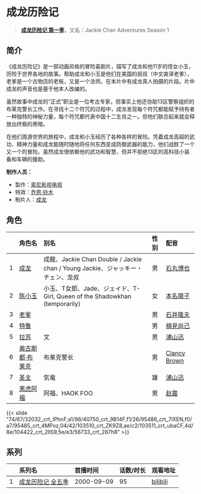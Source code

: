 # 成龙历险记


> <u>**[成龙历险记 第一季](http://bgm.tv/subject/39024)**</u>，又名：Jackie Chan Adventures Season 1

## 简介


《成龙历险记》是一部动画风格的冒险喜剧片，描写了成龙和他11岁的侄女小玉，历险于世界各地的故事。帮助成龙和小玉是他们在美国的叔叔（中文直译老爹），老爹是一个古物店的老板，又是一个法师。在本片中有成龙真人拍摄的片段。片中成龙的声音也是基于他本人改编的。

虽然故事中成龙的“正式”职业是一位考古专家，但事实上他还协助13区警察组织的布莱克警长工作。在寻找十二个符咒的过程中，成龙发现每个符咒都能赋予持有者一种独特的神秘力量，每个符咒都代表中国十二生肖之一。但他们联合起来就会释放出终极的黑暗。

在他们周游世界的旅程中，成龙和小玉经历了各种各样的冒险。凭着成龙高超的武功、精神力量和成龙能随时随地将任何东西变成防御武器的能力，他们战胜了一个又一个的冒险。虽然成龙很依赖他的武功和智慧，但并不拒绝13区的高科技小装备和车辆的援助。

**制作人员：**
- 製作：[索尼影视电视](http://bgm.tv/person/24160)
- 特效：[乔恩·铃木](http://bgm.tv/person/24625)
- 制片人：[成龙](http://bgm.tv/person/17184)

## 角色

|     |   角色名   |   别名  | 性别 |  配音  |
|:--- |:------  |:----      |:---  |:--   |
| 1 | [成龙](http://bgm.tv/character/32032) | 成龍、Jackie Chan Double / Jackie chan / Young Jackie、ジャッキー・チェン、龙叔 | 男 | [石丸博也](http://bgm.tv/person/4349) |
| 2 | [陈小玉](http://bgm.tv/character/40750) | 小玉、T女郎、Jade、ジェイド、T-Girl, Queen of the Shadowkhan (temporarily) | 女 | [本名陽子](http://bgm.tv/person/4539) |
| 3 | [老爹](http://bgm.tv/character/95486) |  | 男 | [石井隆夫](http://bgm.tv/person/4715) |
| 4 | [特鲁](http://bgm.tv/character/95485) |  | 男 | [楠見尚己](http://bgm.tv/person/5036) |
| 5 | [拉苏](http://bgm.tv/character/103510) | 文 | 男 | [浦山迅](http://bgm.tv/person/4865) |
| 6 | [奥古斯都·布莱克](http://bgm.tv/character/103511) | 布莱克警长 | 男 | [Clancy Brown](http://bgm.tv/person/38613) |
| 7 | [圣主](http://bgm.tv/character/104422) | 気竜 | 雄 | [浦山迅](http://bgm.tv/person/4865) |
| 8 | [黑虎阿福](http://bgm.tv/character/56733) | 阿福、HAOK FOO | 男 | [赵震](http://bgm.tv/person/29640) |

{{< slide "74/67/32032_crt_IPhnF,a1/96/40750_crt_9B14F,f1/26/95486_crt_7lXEN,f0/a7/95485_crt_4MPoz,04/42/103510_crt_ZK9Z8,ae/c2/103511_crt_ubaCF,4d/8e/104422_crt_2llS9,5e/e3/56733_crt_287h8" >}}

## 系列

|     |   系列名   |   首播时间  | 话数/时长  | 观看地址 |
|:---  |:------    |:----      |:---       |:---  |
| 1 |[成龙历险记 全五季](https://bgm.tv/subject/39024)| 2000-09-09 | 95 | [bilibili](https://www.bilibili.com/bangumi/play/ss44024)|








